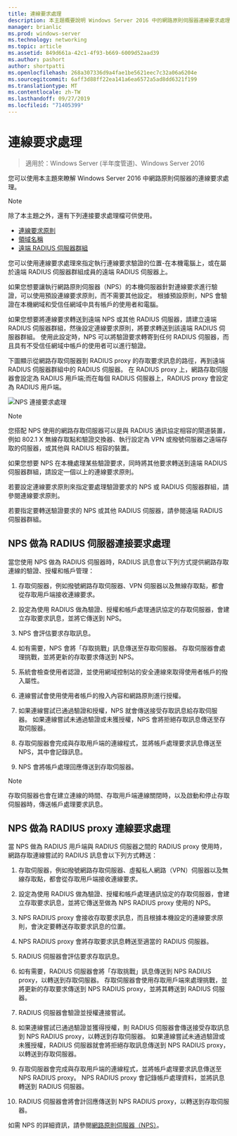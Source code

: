 ```yaml
---
title: 連線要求處理
description: 本主題概要說明 Windows Server 2016 中的網路原則伺服器連線要求處理。
manager: brianlic
ms.prod: windows-server
ms.technology: networking
ms.topic: article
ms.assetid: 849d661a-42c1-4f93-b669-6009d52aad39
ms.author: pashort
author: shortpatti
ms.openlocfilehash: 268a307336d9a4fae1be5621eec7c32a06a6204e
ms.sourcegitcommit: 6aff3d88ff22ea141a6ea6572a5ad8dd6321f199
ms.translationtype: MT
ms.contentlocale: zh-TW
ms.lasthandoff: 09/27/2019
ms.locfileid: "71405399"
---
```

# <a name="connection-request-processing"></a>連線要求處理

>適用於：Windows Server (半年度管道)、Windows Server 2016

您可以使用本主題來瞭解 Windows Server 2016 中網路原則伺服器的連線要求處理。

>[!NOTE]
>除了本主題之外，還有下列連接要求處理檔可供使用。
> - [連線要求原則](nps-crp-crpolicies.md)
> - [領域名稱](nps-crp-realm-names.md)
> - [遠端 RADIUS 伺服器群組](nps-crp-rrsg.md)

您可以使用連線要求處理來指定執行連線要求驗證的位置-在本機電腦上，或在屬於遠端 RADIUS 伺服器群組成員的遠端 RADIUS 伺服器上。 

如果您想要讓執行網路原則伺服器（NPS）的本機伺服器針對連線要求進行驗證，可以使用預設連線要求原則，而不需要其他設定。 根據預設原則，NPS 會驗證在本機網域和受信任網域中具有帳戶的使用者和電腦。

如果您想要將連線要求轉送到遠端 NPS 或其他 RADIUS 伺服器，請建立遠端 RADIUS 伺服器群組，然後設定連線要求原則，將要求轉送到該遠端 RADIUS 伺服器群組。 使用此設定時，NPS 可以將驗證要求轉寄到任何 RADIUS 伺服器，而且具有不受信任網域中帳戶的使用者可以進行驗證。

下圖顯示從網路存取伺服器到 RADIUS proxy 的存取要求訊息的路徑，再到遠端 RADIUS 伺服器群組中的 RADIUS 伺服器。 在 RADIUS proxy 上，網路存取伺服器會設定為 RADIUS 用戶端;而在每個 RADIUS 伺服器上，RADIUS proxy 會設定為 RADIUS 用戶端。


![NPS 連接要求處理](../../media/Nps-Connection-Request-Processing/Nps-Connection-Request-Processing.jpg)


>[!NOTE]
>您搭配 NPS 使用的網路存取伺服器可以是與 RADIUS 通訊協定相容的閘道裝置，例如 802.1 X 無線存取點和驗證交換器、執行設定為 VPN 或撥號伺服器之遠端存取的伺服器，或其他與 RADIUS 相容的裝置。

如果您想要 NPS 在本機處理某些驗證要求，同時將其他要求轉送到遠端 RADIUS 伺服器群組，請設定一個以上的連線要求原則。

若要設定連線要求原則來指定要處理驗證要求的 NPS 或 RADIUS 伺服器群組，請參閱連線要求原則。

若要指定要轉送驗證要求的 NPS 或其他 RADIUS 伺服器，請參閱遠端 RADIUS 伺服器群組。

## <a name="nps-as-a-radius-server-connection-request-processing"></a>NPS 做為 RADIUS 伺服器連接要求處理

當您使用 NPS 做為 RADIUS 伺服器時，RADIUS 訊息會以下列方式提供網路存取連線的驗證、授權和帳戶管理：

1. 存取伺服器，例如撥號網路存取伺服器、VPN 伺服器以及無線存取點，都會從存取用戶端接收連線要求。 

2. 設定為使用 RADIUS 做為驗證、授權和帳戶處理通訊協定的存取伺服器，會建立存取要求訊息，並將它傳送到 NPS。 

3. NPS 會評估要求存取訊息。 

4. 如有需要，NPS 會將「存取挑戰」訊息傳送至存取伺服器。 存取伺服器會處理挑戰，並將更新的存取要求傳送到 NPS。 

5. 系統會檢查使用者認證，並使用網域控制站的安全連線來取得使用者帳戶的撥入屬性。 

6. 連線嘗試會使用使用者帳戶的撥入內容和網路原則進行授權。 

7. 如果連線嘗試已通過驗證和授權，NPS 就會傳送接受存取訊息給存取伺服器。 如果連線嘗試未通過驗證或未獲授權，NPS 會將拒絕存取訊息傳送至存取伺服器。 

8. 存取伺服器會完成與存取用戶端的連線程式，並將帳戶處理要求訊息傳送至 NPS，其中會記錄訊息。 

9. NPS 會將帳戶處理回應傳送到存取伺服器。 

>[!NOTE]
>存取伺服器也會在建立連線的時間、存取用戶端連線關閉時，以及啟動和停止存取伺服器時，傳送帳戶處理要求訊息。

## <a name="nps-as-a-radius-proxy-connection-request-processing"></a>NPS 做為 RADIUS proxy 連線要求處理

當 NPS 做為 RADIUS 用戶端與 RADIUS 伺服器之間的 RADIUS proxy 使用時，網路存取連線嘗試的 RADIUS 訊息會以下列方式轉送：

1. 存取伺服器，例如撥號網路存取伺服器、虛擬私人網路（VPN）伺服器以及無線存取點，都會從存取用戶端接收連線要求。

2. 設定為使用 RADIUS 做為驗證、授權和帳戶處理通訊協定的存取伺服器，會建立存取要求訊息，並將它傳送至做為 NPS RADIUS proxy 使用的 NPS。

3. NPS RADIUS proxy 會接收存取要求訊息，而且根據本機設定的連線要求原則，會決定要轉送存取要求訊息的位置。

4. NPS RADIUS proxy 會將存取要求訊息轉送至適當的 RADIUS 伺服器。

5. RADIUS 伺服器會評估要求存取訊息。

6. 如有需要，RADIUS 伺服器會將「存取挑戰」訊息傳送到 NPS RADIUS proxy，以轉送到存取伺服器。 存取伺服器會使用存取用戶端來處理挑戰，並將更新的存取要求傳送到 NPS RADIUS proxy，並將其轉送到 RADIUS 伺服器。

7. RADIUS 伺服器會驗證並授權連接嘗試。

8. 如果連線嘗試已通過驗證並獲得授權，則 RADIUS 伺服器會傳送接受存取訊息到 NPS RADIUS proxy，以轉送到存取伺服器。 如果連線嘗試未通過驗證或未獲授權，RADIUS 伺服器就會將拒絕存取訊息傳送到 NPS RADIUS proxy，以轉送到存取伺服器。

9. 存取伺服器會完成與存取用戶端的連線程式，並將帳戶處理要求訊息傳送至 NPS RADIUS proxy。 NPS RADIUS proxy 會記錄帳戶處理資料，並將訊息轉送到 RADIUS 伺服器。

10. RADIUS 伺服器會將會計回應傳送到 NPS RADIUS proxy，以轉送到存取伺服器。

如需 NPS 的詳細資訊，請參閱[網路原則伺服器（NPS）](nps-top.md)。
